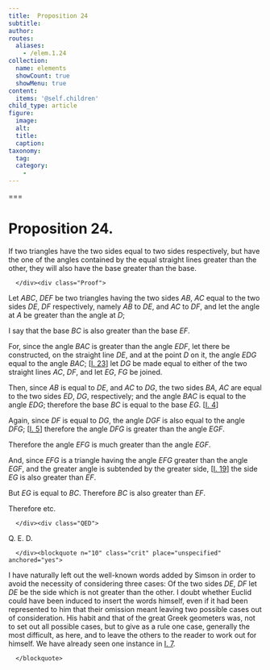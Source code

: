 ```yaml
---
title:  Proposition 24
subtitle: 
author:
routes:
  aliases:
    - /elem.1.24
collection:
  name: elements
  showCount: true
  showMenu: true
content:
  items: '@self.children'
child_type: article
figure:
  image:
  alt:
  title:
  caption:
taxonomy:
  tag:
  category:
    - 
---
```




===

<h1>Proposition 24.</h1><div class="Enunc">
       
<p>If two triangles have the two sides equal to two sides respectively, but have the one of the angles contained by the equal straight lines greater than the other, they will also have the base greater than the base. <lb n="5"/></p>

      </div><div class="Proof">
       
<p>Let <em>ABC</em>, <em>DEF</em> be two triangles having the two sides <em>AB</em>, <em>AC</em> equal to the two sides <em>DE</em>, <em>DF</em> respectively, namely <em>AB</em> to <em>DE</em>, and <em>AC</em> to <em>DF</em>, and let the angle at <em>A</em> be greater than the angle at <em>D</em>;</p>

       
<p>I say that the base <em>BC</em> is also greater than the base <em>EF</em>. <lb n="10"/></p>

       
<p>For, since the angle <em>BAC</em> is greater than the angle <em>EDF</em>, let there be constructed, on the straight line <em>DE</em>, and at the point <em>D</em> on it, the angle <em>EDG</em>
        <lb n="15"/>equal to the angle <em>BAC</em>; [<a href="/elem.1.23">I. 23</a>] let <em>DG</em> be made equal to either of the two straight lines <em>AC</em>, <em>DF</em>, and let <em>EG</em>, <em>FG</em> be joined. 
        <pb n="297"/></p>

       
<p>Then, since <em>AB</em> is equal to <em>DE</em>, and <em>AC</em> to <em>DG</em>, <lb n="20"/>the two sides <em>BA</em>, <em>AC</em> are equal to the two sides <em>ED</em>, <em>DG</em>, respectively; <span class="center">and the angle <em>BAC</em> is equal to the angle <em>EDG</em>; therefore the base <em>BC</em> is equal to the base <em>EG</em>. [<a href="/elem.1.4">I. 4</a>]</span></p>

       
<p>Again, since <em>DF</em> is equal to <em>DG</em>, <lb n="25"/><span class="center">the angle <em>DGF</em> is also equal to the angle <em>DFG</em>; [<a href="/elem.1.5">I. 5</a>] therefore the angle <em>DFG</em> is greater than the angle <em>EGF</em>.</span></p>

       
<p>Therefore the angle <em>EFG</em> is much greater than the angle <em>EGF</em>.</p>

       
<p>And, since <em>EFG</em> is a triangle having the angle <em>EFG</em>
        <lb n="30"/>greater than the angle <em>EGF</em>, <span class="center">and the greater angle is subtended by the greater side, [<a href="/elem.1.19">I. 19</a>] the side <em>EG</em> is also greater than <em>EF</em>.</span></p>

       
<p>But <em>EG</em> is equal to <em>BC</em>. <span class="center">Therefore <em>BC</em> is also greater than <em>EF</em>.</span>
        <lb n="35"/></p>

       
<p>Therefore etc.</p>

      </div><div class="QED">
       
<p>Q. E. D.</p>

      </div><blockquote n="10" class="crit" place="unspecified" anchored="yes">
       
<p>I have naturally left out the well-known words added by Simson in order to avoid the necessity of considering three cases: <quote>Of the two sides <em>DE</em>, <em>DF</em> let <em>DE</em> be the side which is not greater than the other.</quote>
 I doubt whether Euclid could have been induced to insert the words himself, even if it had been represented to him that their omission meant leaving two possible cases out of consideration. His habit and that of the great Greek geometers was, not to set out all possible cases, but to give as a rule one case, generally the most difficult, as here, and to leave the others to the reader to work out for himself. We have already seen one instance in <a href="/elem.1.7">I. 7</a>.</p>

      </blockquote>
